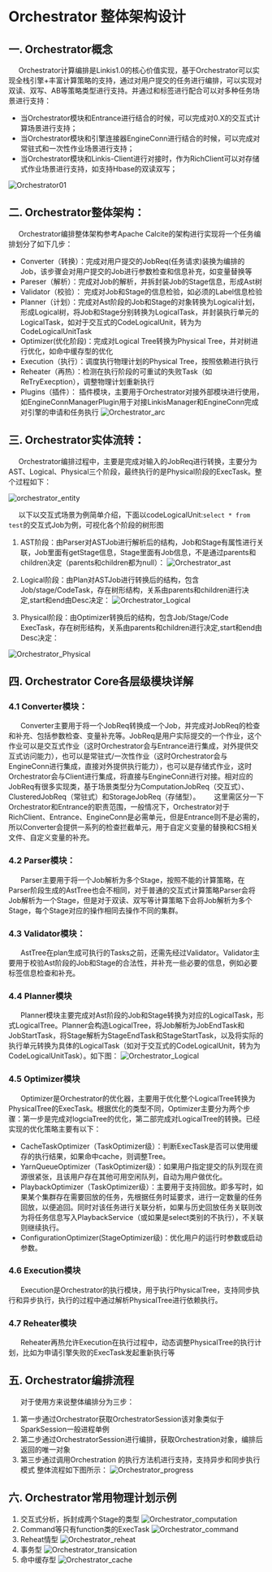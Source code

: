 Orchestrator 整体架构设计
===

## 一. Orchestrator概念
&nbsp;&nbsp;&nbsp;&nbsp;&nbsp;Orchestrator计算编排是Linkis1.0的核心价值实现，基于Orchestrator可以实现全栈引擎+丰富计算策略的支持，通过对用户提交的任务进行编排，可以实现对双读、双写、AB等策略类型进行支持。并通过和标签进行配合可以对多种任务场景进行支持：
- 当Orchestrator模块和Entrance进行结合的时候，可以完成对0.X的交互式计算场景进行支持；
- 当Orchestrator模块和引擎连接器EngineConn进行结合的时候，可以完成对常驻式和一次性作业场景进行支持；
- 当Orchestrator模块和Linkis-Client进行对接时，作为RichClient可以对存储式作业场景进行支持，如支持Hbase的双读双写；

![Orchestrator01](../../Images/Architecture/orchestrator/overall/Orchestrator01.png)

## 二. Orchestrator整体架构：
&nbsp;&nbsp;&nbsp;&nbsp;&nbsp;Orchestrator编排整体架构参考Apache Calcite的架构进行实现将一个任务编排划分了如下几步：
- Converter（转换）：完成对用户提交的JobReq(任务请求)装换为编排的Job，该步骤会对用户提交的Job进行参数检查和信息补充，如变量替换等
- Pareser（解析）：完成对Job的解析，并拆封装Job的Stage信息，形成Ast树
- Validator（校验）： 完成对Job和Stage的信息检验，如必须的Label信息检验
- Planner（计划）：完成对Ast阶段的Job和Stage的对象转换为Logical计划，形成Logical树，将Job和Stage分别转换为LogicalTask，并封装执行单元的LogicalTask，如对于交互式的CodeLogicalUnit，转为为CodeLogicalUnitTask
- Optimizer(优化阶段)：完成对Logical Tree转换为Physical Tree，并对树进行优化，如命中缓存型的优化
- Execution（执行）：调度执行物理计划的Physical Tree，按照依赖进行执行
- Reheater（再热）：检测在执行阶段的可重试的失败Task（如ReTryExecption），调整物理计划重新执行
- Plugins（插件）： 插件模块，主要用于Orchestrator对接外部模块进行使用，如EngineConnManagerPlugin用于对接LinkisManager和EngineConn完成对引擎的申请和任务执行
![Orchestrator_arc](../../Images/Architecture/orchestrator/overall/Orchestrator_arc.png)

## 三. Orchestrator实体流转：
&nbsp;&nbsp;&nbsp;&nbsp;&nbsp;Orchestrator编排过程中，主要是完成对输入的JobReq进行转换，主要分为AST、Logical、Physical三个阶段，最终执行的是Physical阶段的ExecTask。整个过程如下：

![orchestrator_entity](../../Images/Architecture/orchestrator/overall/orchestrator_entity.png)

&nbsp;&nbsp;&nbsp;&nbsp;&nbsp;以下以交互式场景为例简单介绍，下面以codeLogicalUnit:`select * from test`的交互式Job为例，可视化各个阶段的树形图
1. AST阶段：由Parser对ASTJob进行解析后的结构，Job和Stage有属性进行关联，Job里面有getStage信息，Stage里面有Job信息，不是通过parents和children决定（parents和children都为null）：
![Orchestrator_ast](../../Images/Architecture/orchestrator/overall/Orchestrator_ast.png)

2. Logical阶段：由Plan对ASTJob进行转换后的结构，包含Job/stage/CodeTask，存在树形结构，关系由parents和children进行决定\,start和end由Desc决定：
![Orchestrator_Logical](../../Images/Architecture/orchestrator/overall/Orchestrator_Logical.png)

3. Physical阶段：由Optimizer转换后的结构，包含Job/Stage/Code ExecTask，存在树形结构，关系由parents和children进行决定\,start和end由Desc决定：

![Orchestrator_Physical](../../Images/Architecture/orchestrator/overall/Orchestrator_Physical.png)

## 四. Orchestrator Core各层级模块详解

### 4.1 Converter模块：
&nbsp;&nbsp;&nbsp;&nbsp;&nbsp; Converter主要用于将一个JobReq转换成一个Job，并完成对JobReq的检查和补充、包括参数检查、变量补充等。JobReq是用户实际提交的一个作业，这个作业可以是交互式作业（这时Orchestrator会与Entrance进行集成，对外提供交互式访问能力），也可以是常驻式/一次性作业（这时Orchestrator会与EngineConn进行集成，直接对外提供执行能力），也可以是存储式作业，这时Orchestrator会与Client进行集成，将直接与EngineConn进行对接。相对应的JobReq有很多实现类，基于场景类型分为ComputationJobReq（交互式）、ClusteredJobReq（常驻式）和StorageJobReq（存储型）。
&nbsp;&nbsp;&nbsp;&nbsp;&nbsp; 这里需区分一下Orchestrator和Entrance的职责范围，一般情况下，Orchestrator对于RichClient、Entrance、EngineConn是必需单元，但是Entrance则不是必需的，所以Converter会提供一系列的检查拦截单元，用于自定义变量的替换和CS相关文件、自定义变量的补充。

### 4.2 Parser模块：
&nbsp;&nbsp;&nbsp;&nbsp;&nbsp; Parser主要用于将一个Job解析为多个Stage，按照不能的计算策略，在Parser阶段生成的AstTree也会不相同，对于普通的交互式计算策略Parser会将Job解析为一个Stage，但是对于双读、双写等计算策略下会将Job解析为多个Stage，每个Stage对应的操作相同去操作不同的集群。

### 4.3 Validator模块：
&nbsp;&nbsp;&nbsp;&nbsp;&nbsp; AstTree在plan生成可执行的Tasks之前，还需先经过Validator。Validator主要用于校验Ast阶段的Job和Stage的合法性，并补充一些必要的信息，例如必要标签信息检查和补充。

### 4.4 Planner模块
&nbsp;&nbsp;&nbsp;&nbsp;&nbsp; Planner模块主要完成对Ast阶段的Job和Stage转换为对应的LogicalTask，形式LogicalTree。Planner会构造LogicalTree，将Job解析为JobEndTask和JobStartTask，将Stage解析为StageEndTask和StageStartTask，以及将实际的执行单元转换为具体的LogicalTask（如对于交互式的CodeLogicalUnit，转为为CodeLogicalUnitTask）。如下图：
![Orchestrator_Logical](../../Images/Architecture/orchestrator/overall/Orchestrator_Logical.png)

### 4.5 Optimizer模块
&nbsp;&nbsp;&nbsp;&nbsp;&nbsp; Optimizer是Orchestrator的优化器，主要用于优化整个LogicalTree转换为PhysicalTree的ExecTask。根据优化的类型不同，Optimizer主要分为两个步骤：第一步是完成对logciaTree的优化，第二部完成对LogicalTree的转换。已经实现的优化策略主要有以下：
- CacheTaskOptimizer（TaskOptimizer级）：判断ExecTask是否可以使用缓存的执行结果，如果命中cache，则调整Tree。
- YarnQueueOptimizer（TaskOptimizer级）：如果用户指定提交的队列现在资源很紧张，且该用户存在其他可用空闲队列，自动为用户做优化。
- PlaybackOptimizer（TaskOptimizer级）：主要用于支持回放。即多写时，如果某个集群存在需要回放的任务，先根据任务时延要求，进行一定数量的任务回放，以便追回。同时对该任务进行关联分析，如果与历史回放任务关联则改为将任务信息写入PlaybackService（或如果是select类别的不执行），不关联则继续执行。
- ConfigurationOptimizer(StageOptimizer级)：优化用户的运行时参数或启动参数。


### 4.6 Execution模块
&nbsp;&nbsp;&nbsp;&nbsp;&nbsp; Execution是Orchestrator的执行模块，用于执行PhysicalTree，支持同步执行和异步执行，执行的过程中通过解析PhysicalTree进行依赖执行。

### 4.7 Reheater模块
&nbsp;&nbsp;&nbsp;&nbsp;&nbsp; Reheater再热允许Execution在执行过程中，动态调整PhysicalTree的执行计划，比如为申请引擎失败的ExecTask发起重新执行等

## 五. Orchestrator编排流程

&nbsp;&nbsp;&nbsp;&nbsp;&nbsp; 对于使用方来说整体编排分为三步：
1. 第一步通过Orchestrator获取OrchestratorSession该对象类似于SparkSession一般进程单例
2. 第二步通过OrchestratorSession进行编排，获取Orchestration对象，编排后返回的唯一对象
3. 第三步通过调用Orchestration 的执行方法机进行支持，支持异步和同步执行模式
整体流程如下图所示：
![Orchestrator_progress](../../Images/Architecture/orchestrator/overall/Orchestrator_progress.png)

## 六. Orchestrator常用物理计划示例

1. 交互式分析，拆封成两个Stage的类型
![Orchestrator_computation](../../Images/Architecture/orchestrator/overall/Orchestrator_computation.png)
2. Command等只有function类的ExecTask
![Orchestrator_command](../../Images/Architecture/orchestrator/overall/Orchestrator_command.png)
3. Reheat情型
![Orchestrator_reheat](../../Images/Architecture/orchestrator/overall/Orchestrator_reheat.png)
4. 事务型
![Orchestrator_transication](../../Images/Architecture/orchestrator/overall/Orchestrator_transication.png)
5. 命中缓存型
![Orchestrator_cache](../../Images/Architecture/orchestrator/overall/Orchestrator_cache.png)









